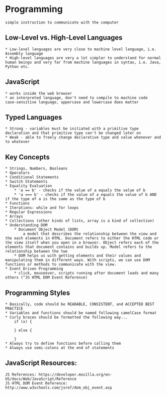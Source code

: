 # Programming
    simple instruction to communicate with the computer

## Low-Level vs. High-Level Languages
    * Low-level languages are very close to machine level language, i.e. Assembly language
    * High-level languages are very a lot simpler to understand for normal human beings and very far from machine languages in syntax, i.e. Java, Python etc.

## JavaScript
    * works inside the web browser
    * an interpreted language, don't need to compile to machine code
    case-sensitive language, uppercase and lowercase does matter

## Typed Languages
    * Strong - variables must be initiated with a primitive type declaration and that primitive type can't be changed later on
    * Weak - able to freely change declarative type and value whenever and to whatever

## Key Concepts
    * Strings, Numbers, Booleans
    * Operators
    * Conditional Statements
    * Switch Statements
    * Equality Evaluation
        * 'a == b' - checks if the value of a equals the value of b
        * 'a === b' - checks if the value of a equals the value of b AND if the type of a is the same as the type of b
    * Functions
    * Iterations: while and for loops
    * Regular Expressions
    * Arrays
    * Collections (other kinds of lists, array is a kind of collection)
    * Understanding DOM
        * Document Object Model (DOM)
            a model that describes the relationship between the view and the each elements in HTML. Document refers to either the HTML code or the view itself when you open in a browser. Object refers each of the elements that document contains and builds up. Model refers to the relationship between the two
        * DOM helps us with getting elements and their values and manipulating them in different ways. With scripts, we can use DOM functions or methods to communicate with the view.
    * Event Driven Programming
        * click, mouseover, scripts running after document loads and many others (^JS HTML DOM Event Reference)



## Programming Styles
    * Basically, code should be READABLE, CONSISTENT, and ACCEPTED BEST PRACTICE
    * Variables and functions should be named following camelCase format
    * Curly braces should be formatted the following way...
        if (x) {

        } else {

        }
    * Always try to define functions before calling them
    * Always use semi-colons at the end of statements

## JavaScript Resources:
    JS References: https://developer.mozilla.org/en-US/docs/Web/JavaScript/Reference
    JS HTML DOM Event Reference: http://www.w3schools.com/jsref/dom_obj_event.asp
